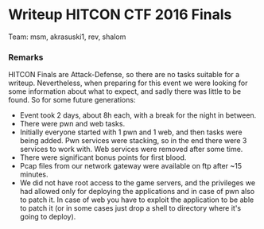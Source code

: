 # Writeup HITCON CTF 2016 Finals

Team: msm, akrasuski1, rev, shalom

### Remarks

HITCON Finals are Attack-Defense, so there are no tasks suitable for a writeup.
Nevertheless, when preparing for this event we were looking for some information about what to expect, and sadly there was little to be found.
So for some future generations:

* Event took 2 days, about 8h each, with a break for the night in between.
* There were pwn and web tasks.
* Initially everyone started with 1 pwn and 1 web, and then tasks were being added. Pwn services were stacking, so in the end there were 3 services to work with. Web services were removed after some time.
* There were significant bonus points for first blood.
* Pcap files from our network gateway were available on ftp after ~15 minutes.
* We did not have root access to the game servers, and the privileges we had allowed only for deploying the applications and in case of pwn also to patch it. In case of web you have to exploit the application to be able to patch it (or in some cases just drop a shell to directory where it's going to deploy).
